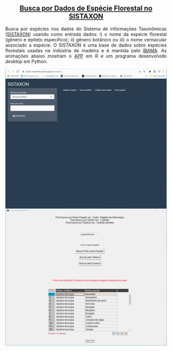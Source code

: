 <h2 align="center"><a href="https://rcdev.shinyapps.io/sistaxon/?_ga=2.160427453.1862688075.1675954230-954436830.1675954230">Busca por Dados de Espécie Florestal no SISTAXON</a></h2>
<p align="justify">Busca por espécies nos dados do Sistema de informações Taxonômicas (<a href="http://www.ibama.gov.br/phocadownload/sinaflor/2022/2022-07-22_Lista_especies_DOF.csv">SISTAXON</a>) usando como entrada dados: i) o nome da espécie florestal (gênero e epiteto específico); ii) gênero botânico ou iii) o nome vernacular associado a espécie. O SISTAXON é uma base de dados sobre espécies florestais usadas na indústria de madeira e é mantida pelo <a href="http://www.ibama.gov.br/index.php">IBAMA</a>. As animações abaixo mostram o <a href="https://rcdev.shinyapps.io/sistaxon/?_ga=2.160427453.1862688075.1675954230-954436830.1675954230">APP</a> em R e um programa desenvolvido <i>desktop</i> em Python.</p>
<img src="https://github.com/rcDeveloping/sistaxon/blob/main/output/sistaxon_R_app.gif" style="align:center"></img>
<br>
<img src="https://github.com/rcDeveloping/sistaxon/blob/main/output/sistaxon_Python.gif" style="align:center"></img>
